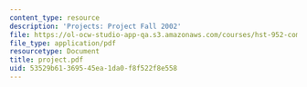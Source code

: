 ```yaml
---
content_type: resource
description: 'Projects: Project Fall 2002'
file: https://ol-ocw-studio-app-qa.s3.amazonaws.com/courses/hst-952-computing-for-biomedical-scientists-fall-2002/53529b61369545ea1da0f8f522f8e558_project.pdf
file_type: application/pdf
resourcetype: Document
title: project.pdf
uid: 53529b61-3695-45ea-1da0-f8f522f8e558
---
```

